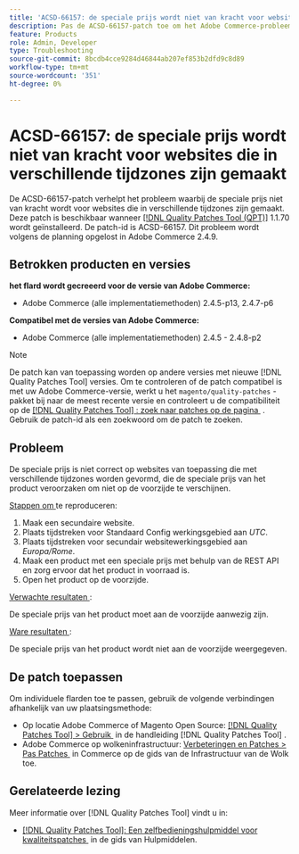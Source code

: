 ```yaml
---
title: 'ACSD-66157: de speciale prijs wordt niet van kracht voor websites die in verschillende tijdzones zijn gemaakt'
description: Pas de ACSD-66157-patch toe om het Adobe Commerce-probleem op te lossen, waarbij de speciale prijs niet van kracht wordt voor websites die in verschillende tijdzones zijn gemaakt.
feature: Products
role: Admin, Developer
type: Troubleshooting
source-git-commit: 8bcdb4cce9284d46844ab207ef853b2dfd9c8d89
workflow-type: tm+mt
source-wordcount: '351'
ht-degree: 0%

---
```



# ACSD-66157: de speciale prijs wordt niet van kracht voor websites die in verschillende tijdzones zijn gemaakt

De ACSD-66157-patch verhelpt het probleem waarbij de speciale prijs niet van kracht wordt voor websites die in verschillende tijdzones zijn gemaakt. Deze patch is beschikbaar wanneer [[!DNL Quality Patches Tool (QPT)]](/help/tools/quality-patches-tool/quality-patches-tool-to-self-serve-quality-patches.md) 1.1.70 wordt geïnstalleerd. De patch-id is ACSD-66157. Dit probleem wordt volgens de planning opgelost in Adobe Commerce 2.4.9.

## Betrokken producten en versies

**het flard wordt gecreeerd voor de versie van Adobe Commerce:**

* Adobe Commerce (alle implementatiemethoden) 2.4.5-p13, 2.4.7-p6

**Compatibel met de versies van Adobe Commerce:**

* Adobe Commerce (alle implementatiemethoden) 2.4.5 - 2.4.8-p2

>[!NOTE]
>
>De patch kan van toepassing worden op andere versies met nieuwe [!DNL Quality Patches Tool] versies. Om te controleren of de patch compatibel is met uw Adobe Commerce-versie, werkt u het `magento/quality-patches` -pakket bij naar de meest recente versie en controleert u de compatibiliteit op de [[!DNL Quality Patches Tool] : zoek naar patches op de pagina &#x200B;](https://experienceleague.adobe.com/tools/commerce-quality-patches/index.html) . Gebruik de patch-id als een zoekwoord om de patch te zoeken.

## Probleem

De speciale prijs is niet correct op websites van toepassing die met verschillende tijdzones worden gevormd, die de speciale prijs van het product veroorzaken om niet op de voorzijde te verschijnen.

<u> Stappen om </u> te reproduceren:

1. Maak een secundaire website.
1. Plaats tijdstreken voor Standaard Config werkingsgebied aan *UTC*.
1. Plaats tijdstreken voor secundair websitewerkingsgebied aan *Europa/Rome*.
1. Maak een product met een speciale prijs met behulp van de REST API en zorg ervoor dat het product in voorraad is.
1. Open het product op de voorzijde.

<u> Verwachte resultaten </u>:

De speciale prijs van het product moet aan de voorzijde aanwezig zijn.

<u> Ware resultaten </u>:

De speciale prijs van het product wordt niet aan de voorzijde weergegeven.

## De patch toepassen

Om individuele flarden toe te passen, gebruik de volgende verbindingen afhankelijk van uw plaatsingsmethode:

* Op locatie Adobe Commerce of Magento Open Source: [[!DNL Quality Patches Tool] > Gebruik &#x200B;](/help/tools/quality-patches-tool/usage.md) in de handleiding [!DNL Quality Patches Tool] .
* Adobe Commerce op wolkeninfrastructuur: [&#x200B; Verbeteringen en Patches > Pas Patches &#x200B;](https://experienceleague.adobe.com/docs/commerce-cloud-service/user-guide/develop/upgrade/apply-patches.html) in Commerce op de gids van de Infrastructuur van de Wolk toe.

## Gerelateerde lezing

Meer informatie over [!DNL Quality Patches Tool] vindt u in:

* [[!DNL Quality Patches Tool]: Een zelfbedieningshulpmiddel voor kwaliteitspatches &#x200B;](/help/tools/quality-patches-tool/quality-patches-tool-to-self-serve-quality-patches.md) in de gids van Hulpmiddelen.
